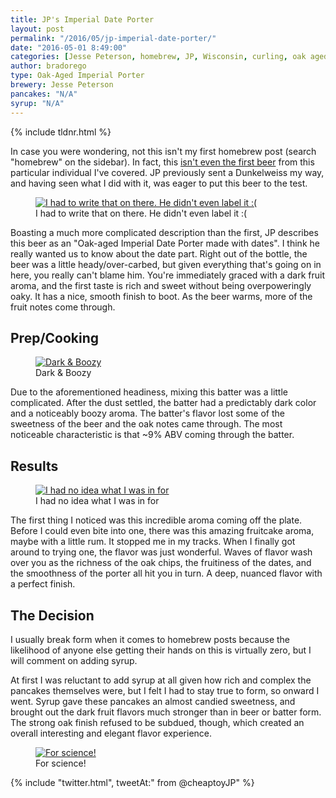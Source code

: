 ```yaml
---
title: JP's Imperial Date Porter
layout: post
permalink: "/2016/05/jp-imperial-date-porter/"
date: "2016-05-01 8:49:00"
categories: [Jesse Peterson, homebrew, JP, Wisconsin, curling, oak aged imperial porter, porter, barrel aged, date]
author: bradorego
type: Oak-Aged Imperial Porter
brewery: Jesse Peterson
pancakes: "N/A"
syrup: "N/A"
---
```


{% include tldnr.html %}

In case you were wondering, not this isn't my first homebrew post (search "homebrew" on the sidebar). In fact, this <a href="/2014/06/jp-dunkelweiss.html">isn't even the first beer</a> from this particular individual I've covered. JP previously sent a Dunkelweiss my way, and having seen what I did with it, was eager to put this beer to the test.

<figure class="imageWrap">
  <a href="{{ site.url }}/assets/full/jp-imperial-porter/beer.jpg" target="_blank">
    <img src="{{ site.url }}/assets/compressed/jp-imperial-porter/beer.jpg" alt="I had to write that on there. He didn't even label it :(" />
  </a>
  <figcaption>
    I had to write that on there. He didn't even label it :(
  </figcaption>
</figure>

Boasting a much more complicated description than the first, JP describes this beer as an "Oak-aged Imperial Date Porter made with dates". I think he really wanted us to know about the date part. Right out of the bottle, the beer was a little heady/over-carbed, but given everything that's going on in here, you really can't blame him. You're immediately graced with a dark fruit aroma, and the first taste is rich and sweet without being overpoweringly oaky. It has a nice, smooth finish to boot. As the beer warms, more of the fruit notes come through.

## Prep/Cooking

<figure class="imageWrap">
  <a href="{{ site.url }}/assets/full/jp-imperial-porter/batter.jpg" target="_blank">
    <img src="{{ site.url }}/assets/compressed/jp-imperial-porter/batter.jpg" alt="Dark & Boozy" />
  </a>
  <figcaption>
    Dark & Boozy
  </figcaption>
</figure>

Due to the aforementioned headiness, mixing this batter was a little complicated. After the dust settled, the batter had a predictably dark color and a noticeably boozy aroma. The batter's flavor lost some of the sweetness of the beer and the oak notes came through. The most noticeable characteristic is that ~9% ABV coming through the batter.

## Results

<figure class="imageWrap">
  <a href="{{ site.url }}/assets/full/jp-imperial-porter/pancakes.jpg" target="_blank">
    <img src="{{ site.url }}/assets/compressed/jp-imperial-porter/pancakes.jpg" alt="I had no idea what I was in for" />
  </a>
  <figcaption>
    I had no idea what I was in for
  </figcaption>
</figure>

The first thing I noticed was this incredible aroma coming off the plate. Before I could even bite into one, there was this amazing fruitcake aroma, maybe with a little rum. It stopped me in my tracks. When I finally got around to trying one, the flavor was just wonderful. Waves of flavor wash over you as the richness of the oak chips, the fruitiness of the dates, and the smoothness of the porter all hit you in turn. A deep, nuanced flavor with a perfect finish.

## The Decision

I usually break form when it comes to homebrew posts because the likelihood of anyone else getting their hands on this is virtually zero, but I will comment on adding syrup.

At first I was reluctant to add syrup at all given how rich and complex the pancakes themselves were, but I felt I had to stay true to form, so onward I went. Syrup gave these pancakes an almost candied sweetness, and brought out the dark fruit flavors much stronger than in beer or batter form. The strong oak finish refused to be subdued, though, which created an overall interesting and elegant flavor experience.

<figure class="imageWrap">
  <a href="{{ site.url }}/assets/full/jp-imperial-porter/syrup.jpg" target="_blank">
    <img src="{{ site.url }}/assets/compressed/jp-imperial-porter/syrup.jpg" alt="For science!" />
  </a>
  <figcaption>
    For science!
  </figcaption>
</figure>

{% include "twitter.html", tweetAt:" from @cheaptoyJP" %}
